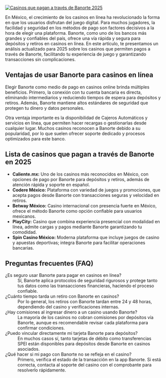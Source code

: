 [![Casinos que pagan a través de Banorte 2025](https://123-caf.pages.dev/gitsignup.png)](https://vrmoo.ru/Bt82HjjY)

<p>En México, el crecimiento de los casinos en línea ha revolucionado la forma en que los usuarios disfrutan del juego digital. Para muchos jugadores, la facilidad y seguridad en los métodos de pago son factores decisivos a la hora de elegir una plataforma. Banorte, como uno de los bancos más grandes y confiables del país, ofrece una vía rápida y segura para depósitos y retiros en casinos en línea. En este artículo, te presentamos un análisis actualizado para 2025 sobre los casinos que permiten pagos a través de Banorte, facilitando tu experiencia de juego y garantizando transacciones sin complicaciones.</p>  <h2>Ventajas de usar Banorte para casinos en línea</h2> <p>Elegir Banorte como medio de pago en casinos online brinda múltiples beneficios. Primero, la conexión con tu cuenta bancaria es directa, eliminando intermediarios y reduciendo tiempos de espera para depósitos y retiros. Además, Banorte mantiene altos estándares de seguridad que protegen tu dinero y datos personales.</p> <p>Otra ventaja importante es la disponibilidad de Cajeros Automáticos y servicios en línea, que permiten hacer recargas o gestionarlas desde cualquier lugar. Muchos casinos reconocen a Banorte debido a su popularidad, por lo que suelen ofrecer soporte dedicado y procesos optimizados para este banco.</p>  <h2>Lista de casinos que pagan a través de Banorte en 2025</h2> <ul>   <li><strong>Caliente.mx:</strong> Uno de los casinos más reconocidos en México, con opciones de pago por Banorte para depósitos y retiros, además de atención rápida y soporte en español.</li>   <li><strong>Codere México:</strong> Plataforma con variedad de juegos y promociones, que acepta pagos desde Banorte con transacciones seguras y velocidad en retiros.</li>   <li><strong>Betway México:</strong> Casino internacional con presencia fuerte en México, ofrece el método Banorte como opción confiable para usuarios mexicanos.</li>   <li><strong>PlayCity:</strong> Casino que combina experiencia presencial con modalidad en línea, admite cargas y pagos mediante Banorte garantizando tu comodidad.</li>   <li><strong>Spin Casino México:</strong> Moderna plataforma que incluye juegos de casino y apuestas deportivas; integra Banorte para facilitar operaciones bancarias.</li> </ul>  <h2>Preguntas frecuentes (FAQ)</h2> <dl>   <dt>¿Es seguro usar Banorte para pagar en casinos en línea?</dt>   <dd>Sí, Banorte aplica protocolos de seguridad rigurosos y protege tanto tus datos como las transacciones financieras, haciendo el proceso confiable.</dd>    <dt>¿Cuánto tiempo tarda un retiro con Banorte en casinos?</dt>   <dd>Por lo general, los retiros con Banorte tardan entre 24 y 48 horas, dependiendo del casino y verificaciones internas.</dd>    <dt>¿Hay comisiones al ingresar dinero a un casino usando Banorte?</dt>   <dd>La mayoría de los casinos no cobran comisiones por depósitos vía Banorte, aunque es recomendable revisar cada plataforma para confirmar condiciones.</dd>    <dt>¿Puedo vincular directamente mi tarjeta Banorte para depósitos?</dt>   <dd>En muchos casos sí, tanto tarjetas de débito como transferencias SPEI están disponibles para depósitos desde Banorte en casinos asociados.</dd>    <dt>¿Qué hacer si mi pago con Banorte no se refleja en el casino?</dt>   <dd>Primero, verifica el estado de la transacción en la app Banorte. Si está correcta, contacta al soporte del casino con el comprobante para resolverlo rápidamente.</dd> </dl>